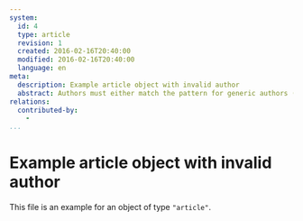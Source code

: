 ```yaml
---
system:
  id: 4
  type: article
  revision: 1
  created: 2016-02-16T20:40:00
  modified: 2016-02-16T20:40:00
  language: en
meta:
  description: Example article object with invalid author
  abstract: Authors must either match the pattern for generic authors (Name <postbox@email.com>) or be an apparat URL
relations:
  contributed-by:
    -
...
```

# Example article object with invalid author

This file is an example for an object of type `"article"`.
